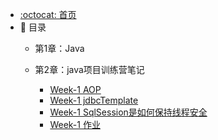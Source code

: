 - [:octocat: 首页](/README)
- :memo: 目录
   - 第1章：Java
   - 第2章：java项目训练营笔记
   
       - [Week-1 AOP](/md/Java项目训练营笔记/AOP.md)
       - [Week-1 jdbcTemplate](/md/Java项目训练营笔记/jdbcTemplate.md)
       - [Week-1 SqlSession是如何保持线程安全](/md/Java项目训练营笔记/mybatis中sqlSession线程安全.md)
       - [Week-1 作业](/md/Java项目训练营笔记/week1作业.md)
   
